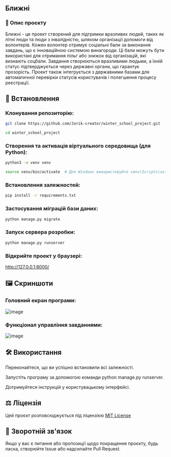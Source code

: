 ## Ближні

### 🌟 Опис проєкту

Ближні - це проект створений для підтримки вразливих людей, таких як літні люди та люди з інвалідністю, шляхом організації допомоги від волонтерів. Кожен волонтер отримує соціальні бали за виконання завдань, що є інноваційною системою винагороди. Ці бали можуть бути використані для отримання пільг або знижок від організацій, які визнають соцбали. Завдання створюються вразливими людьми, а їхній статус підтверджується через державні органи, що гарантує прозорість. Проект також інтегрується з державними базами для автоматичної перевірки статусів користувачів і полегшення процесу реєстрації.

## 🔧 Встановлення

### Клонування репозиторію:
   ```bash
git clone https://github.com/Jorik-creator/winter_school_project.git
   ```
   ```bash
cd winter_school_project
   ```

### Створення та активація вiртуального середовища (для Python):
   ```bash
python3 -m venv venv
   ```
   ```bash
source venv/bin/activate  # Для Windows використовуйте venv\Scripts\activate
   ```

### Встановлення залежностей:
   ```bash
pip install -r requirements.txt
   ```
### Застосування міграцій бази даних:
   ```bash
python manage.py migrate
   ```
### Запуск сервера розробки:
   ```bash
python manage.py runserver
   ```
### Відкрийте проект у браузері:
http://127.0.0.1:8000/

## 🖼️ Скриншоти

### Головний екран програми:

![image](https://github.com/user-attachments/assets/7df35dd1-9a54-4843-bbd9-219fcba6fc9c)


### Функціонал управління завданнями:

![image](https://github.com/user-attachments/assets/9ac1d529-1c84-4664-b1ff-cd9bf9066c62)


## 🛠️ Використання

Переконайтеся, що ви успішно встановили всі залежності.

Запустіть програму за допомогою команди python manage.py runserver.

Дотримуйтеся інструкцій у користувацькому інтерфейсі.

## ⚖️ Ліцензія

Цей проєкт розповсюджується під ліцензією [MIT License](LICENSE)

## 💌 Зворотній зв'язок

Якщо у вас є питання або пропозиції щодо покращення проєкту, будь ласка, створюйте Issue або надсилайте Pull Request.
